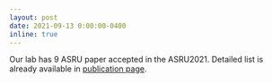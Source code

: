 ```yaml
---
layout: post
date: 2021-09-13 0:00:00-0400
inline: true
---
```


Our lab has 9 ASRU paper accepted in the ASRU2021. Detailed list is already available in <a href="https://shinjiwlab.github.io/publications/">publication page</a>.
